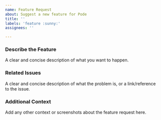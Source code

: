 ```yaml
---
name: Feature Request
about: Suggest a new feature for Pode
title: ''
labels: 'feature :sunny:'
assignees: ''

---
```


### Describe the Feature

A clear and concise description of what you want to happen.

### Related Issues

A clear and concise description of what the problem is, or a link/reference to the issue.

### Additional Context

Add any other context or screenshots about the feature request here.
